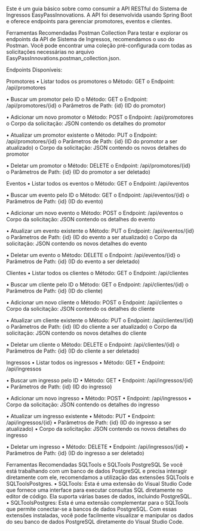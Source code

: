 Este é um guia básico sobre como consumir a API RESTful do Sistema de Ingressos EasyPassInnovations. A API foi desenvolvida usando Spring Boot e oferece endpoints para gerenciar promotores, eventos e clientes.

Ferramentas Recomendadas
Postman Collection
Para testar e explorar os endpoints da API de Sistema de Ingressos, recomendamos o uso do Postman. Você pode encontrar uma coleção pré-configurada com todas as solicitações necessárias no arquivo EasyPassInnovations.postman_collection.json.

Endpoints Disponíveis:

Promotores
•	Listar todos os promotores
o	Método: GET
o	Endpoint: /api/promotores

•	Buscar um promotor pelo ID
o	Método: GET
o	Endpoint: /api/promotores/{id}
o	Parâmetros de Path: {id} (ID do promotor)

•	Adicionar um novo promotor
o	Método: POST
o	Endpoint: /api/promotores
o	Corpo da solicitação: JSON contendo os detalhes do promotor

•	Atualizar um promotor existente
o	Método: PUT
o	Endpoint: /api/promotores/{id}
o	Parâmetros de Path: {id} (ID do promotor a ser atualizado)
o	Corpo da solicitação: JSON contendo os novos detalhes do promotor

•	Deletar um promotor
o	Método: DELETE
o	Endpoint: /api/promotores/{id}
o	Parâmetros de Path: {id} (ID do promotor a ser deletado)

Eventos
•	Listar todos os eventos
o	Método: GET
o	Endpoint: /api/eventos

•	Buscar um evento pelo ID
o	Método: GET
o	Endpoint: /api/eventos/{id}
o	Parâmetros de Path: {id} (ID do evento)

•	Adicionar um novo evento
o	Método: POST
o	Endpoint: /api/eventos
o	Corpo da solicitação: JSON contendo os detalhes do evento

•	Atualizar um evento existente
o	Método: PUT
o	Endpoint: /api/eventos/{id}
o	Parâmetros de Path: {id} (ID do evento a ser atualizado)
o	Corpo da solicitação: JSON contendo os novos detalhes do evento

•	Deletar um evento
o	Método: DELETE
o	Endpoint: /api/eventos/{id}
o	Parâmetros de Path: {id} (ID do evento a ser deletado)

Clientes
•	Listar todos os clientes
o	Método: GET
o	Endpoint: /api/clientes

•	Buscar um cliente pelo ID
o	Método: GET
o	Endpoint: /api/clientes/{id}
o	Parâmetros de Path: {id} (ID do cliente)

•	Adicionar um novo cliente
o	Método: POST
o	Endpoint: /api/clientes
o	Corpo da solicitação: JSON contendo os detalhes do cliente

•	Atualizar um cliente existente
o	Método: PUT
o	Endpoint: /api/clientes/{id}
o	Parâmetros de Path: {id} (ID do cliente a ser atualizado)
o	Corpo da solicitação: JSON contendo os novos detalhes do cliente

•	Deletar um cliente
o	Método: DELETE
o	Endpoint: /api/clientes/{id}
o	Parâmetros de Path: {id} (ID do cliente a ser deletado)

Ingressos
• Listar todos os ingressos
•	Método: GET
•	Endpoint: /api/ingressos

• Buscar um ingresso pelo ID
•	Método: GET
•	Endpoint: /api/ingressos/{id}
•	Parâmetros de Path: {id} (ID do ingresso)

• Adicionar um novo ingresso
•	Método: POST
•	Endpoint: /api/ingressos
•	Corpo da solicitação: JSON contendo os detalhes do ingresso

• Atualizar um ingresso existente
•	Método: PUT
•	Endpoint: /api/ingressos/{id}
•	Parâmetros de Path: {id} (ID do ingresso a ser atualizado)
•	Corpo da solicitação: JSON contendo os novos detalhes do ingresso

• Deletar um ingresso
•	Método: DELETE
•	Endpoint: /api/ingressos/{id}
•	Parâmetros de Path: {id} (ID do ingresso a ser deletado)

Ferramentas Recomendadas
SQLTools e SQLTools PostgreSQL
Se você está trabalhando com um banco de dados PostgreSQL e precisa interagir diretamente com ele, recomendamos a utilização das extensões SQLTools e SQLToolsPostgres.
•	SQLTools: Esta é uma extensão do Visual Studio Code que fornece uma interface para executar consultas SQL diretamente no editor de código. Ela suporta várias bases de dados, incluindo PostgreSQL.
•	SQLToolsPostgres: Esta é uma extensão complementar para o SQLTools que permite conectar-se a bancos de dados PostgreSQL.
Com essas extensões instaladas, você pode facilmente visualizar e manipular os dados do seu banco de dados PostgreSQL diretamente do Visual Studio Code.

